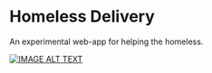 # Homeless Delivery 

An experimental web-app for helping the homeless. 

[![IMAGE ALT TEXT](https://i.imgur.com/F7o4j5W.jpg)](http://www.youtube.com/watch?v=i4Wirfsow8w "Video Title")

